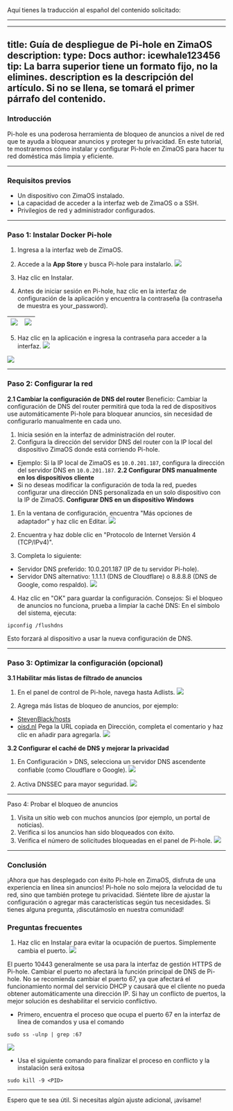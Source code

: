 Aquí tienes la traducción al español del contenido solicitado:

---

---
title: Guía de despliegue de Pi-hole en ZimaOS
description: 
type: Docs
author: icewhale123456
tip: La barra superior tiene un formato fijo, no la elimines. description es la descripción del artículo. Si no se llena, se tomará el primer párrafo del contenido.
---
### Introducción
Pi-hole es una poderosa herramienta de bloqueo de anuncios a nivel de red que te ayuda a bloquear anuncios y proteger tu privacidad. En este tutorial, te mostraremos cómo instalar y configurar Pi-hole en ZimaOS para hacer tu red doméstica más limpia y eficiente.

---
### Requisitos previos
- Un dispositivo con ZimaOS instalado.
- La capacidad de acceder a la interfaz web de ZimaOS o a SSH.
- Privilegios de red y administrador configurados.

---
### Paso 1: Instalar Docker Pi-hole
1. Ingresa a la interfaz web de ZimaOS.
2. Accede a la **App Store** y busca Pi-hole para instalarlo.
![](https://manage.icewhale.io/api/static/docs/1734678654109_image.png)

3. Haz clic en Instalar.
4. Antes de iniciar sesión en Pi-hole, haz clic en la interfaz de configuración de la aplicación y encuentra la contraseña (la contraseña de muestra es your_password).

| ![](https://manage.icewhale.io/api/static/docs/1734678694677_image.png) | ![](https://manage.icewhale.io/api/static/docs/1734678703824_image.png) |
| - | - |

5. Haz clic en la aplicación e ingresa la contraseña para acceder a la interfaz.
![](https://manage.icewhale.io/api/static/docs/1734678749177_image.png)

![](https://manage.icewhale.io/api/static/docs/1734678754268_image.png)

---
### Paso 2: Configurar la red
**2.1 Cambiar la configuración de DNS del router**
Beneficio: Cambiar la configuración de DNS del router permitirá que toda la red de dispositivos use automáticamente Pi-hole para bloquear anuncios, sin necesidad de configurarlo manualmente en cada uno.
1. Inicia sesión en la interfaz de administración del router.
2. Configura la dirección del servidor DNS del router con la IP local del dispositivo ZimaOS donde está corriendo Pi-hole.
- Ejemplo: Si la IP local de ZimaOS es `10.0.201.187`, configura la dirección del servidor DNS en `10.0.201.187`.
**2.2 Configurar DNS manualmente en los dispositivos cliente**
- Si no deseas modificar la configuración de toda la red, puedes configurar una dirección DNS personalizada en un solo dispositivo con la IP de ZimaOS.
**Configurar DNS en un dispositivo Windows**
1. En la ventana de configuración, encuentra "Más opciones de adaptador" y haz clic en Editar.
![](https://manage.icewhale.io/api/static/docs/1734679538566_image.png)

2. Encuentra y haz doble clic en "Protocolo de Internet Versión 4 (TCP/IPv4)".
3. Completa lo siguiente:
- Servidor DNS preferido: 10.0.201.187 (IP de tu servidor Pi-hole).
- Servidor DNS alternativo: 1.1.1.1 (DNS de Cloudflare) o 8.8.8.8 (DNS de Google, como respaldo).
![](https://manage.icewhale.io/api/static/docs/1734679557759_image.png)

4. Haz clic en "OK" para guardar la configuración.
Consejos: Si el bloqueo de anuncios no funciona, prueba a limpiar la caché DNS:
En el símbolo del sistema, ejecuta:
```
ipconfig /flushdns
```

Esto forzará al dispositivo a usar la nueva configuración de DNS.

---
### Paso 3: Optimizar la configuración (opcional)
**3.1 Habilitar más listas de filtrado de anuncios**
1. En el panel de control de Pi-hole, navega hasta Adlists.
![](https://manage.icewhale.io/api/static/docs/1734679945680_image.png)

2. Agrega más listas de bloqueo de anuncios, por ejemplo:
- [StevenBlack/hosts](https://github.com/StevenBlack/hosts)
- [oisd.nl](https://oisd.nl/)
Pega la URL copiada en Dirección, completa el comentario y haz clic en añadir para agregarla.
![](https://manage.icewhale.io/api/static/docs/1734680053090_image.png)

**3.2 Configurar el caché de DNS y mejorar la privacidad**
1. En Configuración > DNS, selecciona un servidor DNS ascendente confiable (como Cloudflare o Google).
![](https://manage.icewhale.io/api/static/docs/1734680136362_image.png)

2. Activa DNSSEC para mayor seguridad.
![](https://manage.icewhale.io/api/static/docs/1734680141523_image.png)

---
Paso 4: Probar el bloqueo de anuncios
1. Visita un sitio web con muchos anuncios (por ejemplo, un portal de noticias).
2. Verifica si los anuncios han sido bloqueados con éxito.
3. Verifica el número de solicitudes bloqueadas en el panel de Pi-hole.
![](https://manage.icewhale.io/api/static/docs/1734680159332_image.png)

---
### Conclusión
¡Ahora que has desplegado con éxito Pi-hole en ZimaOS, disfruta de una experiencia en línea sin anuncios! Pi-hole no solo mejora la velocidad de tu red, sino que también protege tu privacidad. Siéntete libre de ajustar la configuración o agregar más características según tus necesidades. Si tienes alguna pregunta, ¡discutámoslo en nuestra comunidad!
### Preguntas frecuentes
1. Haz clic en Instalar para evitar la ocupación de puertos. Simplemente cambia el puerto.
![](https://manage.icewhale.io/api/static/docs/1734680182479_image.png)

El puerto 10443 generalmente se usa para la interfaz de gestión HTTPS de Pi-hole. Cambiar el puerto no afectará la función principal de DNS de Pi-hole.
No se recomienda cambiar el puerto 67, ya que afectará el funcionamiento normal del servicio DHCP y causará que el cliente no pueda obtener automáticamente una dirección IP. Si hay un conflicto de puertos, la mejor solución es deshabilitar el servicio conflictivo.
- Primero, encuentra el proceso que ocupa el puerto 67 en la interfaz de línea de comandos y usa el comando
```
sudo ss -ulnp | grep :67
```

![](https://manage.icewhale.io/api/static/docs/1734680210741_image.png)

- Usa el siguiente comando para finalizar el proceso en conflicto y la instalación será exitosa
```
sudo kill -9 <PID>
```

---

Espero que te sea útil. Si necesitas algún ajuste adicional, ¡avísame!